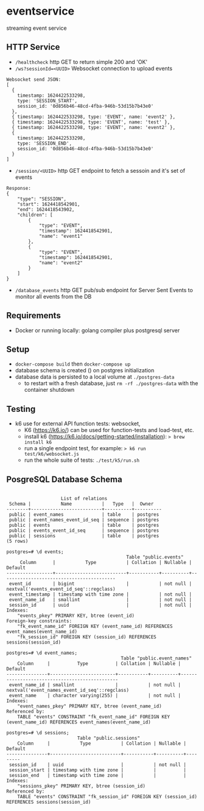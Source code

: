 # eventservice
streaming event service

## HTTP Service
* `/healthcheck` http GET to return simple 200 and 'OK'
* `/ws?sessionId=<UUID>` Websocket connection to upload events
```
Websocket send JSON:
[
  {
    timestamp: 1624422533298,
    type: 'SESSION_START',
    session_id: '0d856b46-48cd-4fba-946b-53d15b7b43e0'
  },
  { timestamp: 1624422533298, type: 'EVENT', name: 'event2' },
  { timestamp: 1624422533298, type: 'EVENT', name: 'test' },
  { timestamp: 1624422533298, type: 'EVENT', name: 'event2' },
  {
    timestamp: 1624422533298,
    type: 'SESSION_END',
    session_id: '0d856b46-48cd-4fba-946b-53d15b7b43e0'
  }
]

```
* `/session/<UUID>` http GET endpoint to fetch a sessoin and it's set of events
```
Response:
{
    "type": "SESSION",
    "start": 1624418542901,
    "end": 1624418543902,
    "children": [
        {
            "type": "EVENT",
            "timestamp": 1624418542901,
            "name": "event1"
        },
        {
            "type": "EVENT",
            "timestamp": 1624418542901,
            "name": "event2"
        }
    ]
}
```
* `/database_events` http GET pub/sub endpoint for Server Sent Events to monitor all events from the DB

## Requirements
*  Docker or running locally: golang compiler plus postgresql server

## Setup
* `docker-compose build` then `docker-compose up`
* database schema is created () on postgres initialization
* database data is persisted to a local volume at `./postgres-data`
    * to restart with a fresh database, just `rm -rf ./postgres-data` with the container shutdown

## Testing
* k6 use for external API function tests: websocket, 
    *  K6 (https://k6.io/) can be used for function-tests and load-test, etc.
    * install k6 (https://k6.io/docs/getting-started/installation): `> brew install k6`
    * run a single endpoint test, for example: `> k6 run test/k6/websocket.js`
    * run the whole suite of tests: `./test/k5/run.sh`


## PosgreSQL Database Schema

```

                    List of relations
 Schema |           Name           |   Type   |  Owner   
--------+--------------------------+----------+----------
 public | event_names              | table    | postgres
 public | event_names_event_id_seq | sequence | postgres
 public | events                   | table    | postgres
 public | events_event_id_seq      | sequence | postgres
 public | sessions                 | table    | postgres
(5 rows)

postgres=# \d events;
                                            Table "public.events"
     Column      |           Type           | Collation | Nullable |                 Default                  
-----------------+--------------------------+-----------+----------+------------------------------------------
 event_id        | bigint                   |           | not null | nextval('events_event_id_seq'::regclass)
 event_timestamp | timestamp with time zone |           | not null | 
 event_name_id   | smallint                 |           | not null | 
 session_id      | uuid                     |           | not null | 
Indexes:
    "events_pkey" PRIMARY KEY, btree (event_id)
Foreign-key constraints:
    "fk_event_name_id" FOREIGN KEY (event_name_id) REFERENCES event_names(event_name_id)
    "fk_session_id" FOREIGN KEY (session_id) REFERENCES sessions(session_id)

postgres=# \d event_names;
                                          Table "public.event_names"
    Column     |          Type          | Collation | Nullable |                    Default                    
---------------+------------------------+-----------+----------+-----------------------------------------------
 event_name_id | smallint               |           | not null | nextval('event_names_event_id_seq'::regclass)
 event_name    | character varying(255) |           | not null | 
Indexes:
    "event_names_pkey" PRIMARY KEY, btree (event_name_id)
Referenced by:
    TABLE "events" CONSTRAINT "fk_event_name_id" FOREIGN KEY (event_name_id) REFERENCES event_names(event_name_id)

postgres=# \d sessions;
                          Table "public.sessions"
    Column     |           Type           | Collation | Nullable | Default 
---------------+--------------------------+-----------+----------+---------
 session_id    | uuid                     |           | not null | 
 session_start | timestamp with time zone |           |          | 
 session_end   | timestamp with time zone |           |          | 
Indexes:
    "sessions_pkey" PRIMARY KEY, btree (session_id)
Referenced by:
    TABLE "events" CONSTRAINT "fk_session_id" FOREIGN KEY (session_id) REFERENCES sessions(session_id)

```